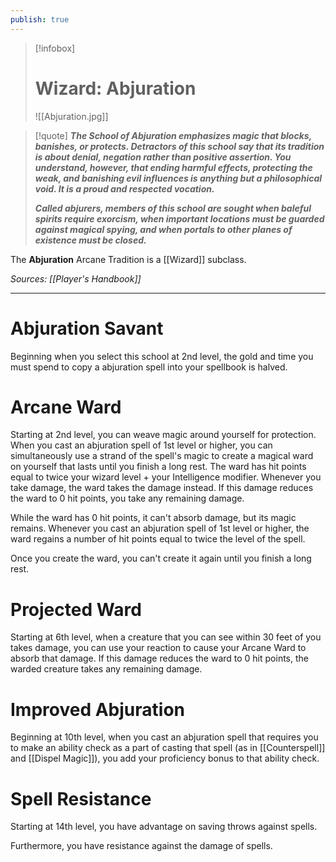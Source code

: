 ```yaml
---
publish: true
---
```

> [!infobox]
> # Wizard: Abjuration
> ![[Abjuration.jpg]]

> [!quote]
> **_The School of Abjuration emphasizes magic that blocks, banishes, or protects. Detractors of this school say that its tradition is about denial, negation rather than positive assertion. You understand, however, that ending harmful effects, protecting the weak, and banishing evil influences is anything but a philosophical void. It is a proud and respected vocation._**
>
> **_Called abjurers, members of this school are sought when baleful spirits require exorcism, when important locations must be guarded against magical spying, and when portals to other planes of existence must be closed._**

The **Abjuration** Arcane Tradition is a [[Wizard]] subclass.

*Sources: [[Player's Handbook]]*
***
# Abjuration Savant
Beginning when you select this school at 2nd level, the gold and time you must spend to copy a abjuration spell into your spellbook is halved.
# Arcane Ward
Starting at 2nd level, you can weave magic around yourself for protection. When you cast an abjuration spell of 1st level or higher, you can simultaneously use a strand of the spell's magic to create a magical ward on yourself that lasts until you finish a long rest. The ward has hit points equal to twice your wizard level + your Intelligence modifier. Whenever you take damage, the ward takes the damage instead. If this damage reduces the ward to 0 hit points, you take any remaining damage.

While the ward has 0 hit points, it can't absorb damage, but its magic remains. Whenever you cast an abjuration spell of 1st level or higher, the ward regains a number of hit points equal to twice the level of the spell.

Once you create the ward, you can't create it again until you finish a long rest.
# Projected Ward
Starting at 6th level, when a creature that you can see within 30 feet of you takes damage, you can use your reaction to cause your Arcane Ward to absorb that damage. If this damage reduces the ward to 0 hit points, the warded creature takes any remaining damage.
# Improved Abjuration
Beginning at 10th level, when you cast an abjuration spell that requires you to make an ability check as a part of casting that spell (as in [[Counterspell]] and [[Dispel Magic]]), you add your proficiency bonus to that ability check.
# Spell Resistance
Starting at 14th level, you have advantage on saving throws against spells.

Furthermore, you have resistance against the damage of spells.